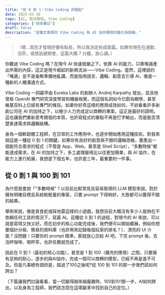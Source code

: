 ```yaml
---
title: "從 0 到 1：Vibe Coding 的崛起"
date: 2025-03-30
tags: [AI, 程式開發, Vibe Coding]
categories: ["技術筆記"]
draft: false
description: "這篇文章探討 Vibe Coding 與 AI 協作開發的變化與挑戰。"
---
```



> （嗯…寫完才發現好像有點長，所以我決定拆成兩篇。如果你現在在通勤、泡茶，或想逃避開會，這篇大概 7 分鐘，放心讀。）

你聽過 Vibe Coding 嗎？在現今 AI 快速發展之下，依靠 AI 的能力，只靠嘴遁產出所需的內容，這正是現今崛起的新興流派——Vibe Coding。當然，這裡說的「嘴遁」並不是毫無準備地亂講，而是指用語言、邏輯、創意去引導 AI，像是一種新的人機溝通方式。

Vibe Coding 一詞最早由 Eureka Labs 的創辦人 Andrej Karpathy 提出，並且他曾經 OpenAI 專門研究深度學習和機器視覺，而這個名詞如今已蔚為顯學，甚至維基百科上已經有專門的條目。如果你好奇這樣的應用成效如何，不妨看看許多新創公司在 AI 的加持之下，以極少人力完成足以商轉的專案，這正是最好的證明。這也讓我們重新思考開發的本質，也許寫程式的重點不再是打字輸出，而是能否清楚表達需求與邏輯結構。

身為一個軟韌體工程師，在日常的工作應用中，也逐步開始應用這種技術。對我來說這是一種從 0 到 1 的關鍵。如果你有良好的創意與不錯的邏輯思維，要產出一個能符合需求的程式（不管是 App、Web，甚至是 Shell Script），"多數時候"都能達成需求。在 AI 的加持之下，多工處理變得比以往更加簡單，與 AI 協作，在能力上進行拓展，我想是下個五年，也許是三年，最重要的一件事。

## 從 0 到 1 與 100 到 101

為什麼我會說「"多數時候"？以目前比較常見且容易取得的 LLM 模型來說，對於擁有明確目標且系統較輕量的專案，只要 prompt 下得夠好，大致都可以獲得不錯的結果。

舉例來說，像是貪食蛇或踩地雷這樣的小遊戲，我想目前大概沒有多少人能夠在不依賴任何工具的情況下，寫贏 AI。這種從 0 到 1 的過程，對現今的 AI 來說，可以說是寫得又快又好。而在初步的核心功能完成後，我們便可以開始擴展，例如你想要個計分板、簡易的資料庫（也許用來記錄每個玩家的排名？）、漂亮的 UI 介面？沒問題！只要你的 prompt 精準，那就放心交給 AI 吧。下完 prompt 後，去泡杯咖啡、喝杯茶，也許任務就完成了。

因此在 0 到 1（最初的核心功能），甚至是 1 到 100（擴充的應用）之間，只要擁有足夠的耐心，逐步的與AI協作，完成一個可以商轉的模型，已經不再是遙不可及。但是凡事總有個但是，超過了100之後呢?從 100 到 101 的那一步我們該如何跨出？

（下篇讓我們討論看看，當一切變得越來越龐雜時，100到101那一步，AI如何跨出，以及身為工程師，我們該怎麼在這場變革中找到自己的定位。）
